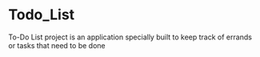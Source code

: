 # Todo_List
To-Do List project is an application specially built to keep track of errands or tasks that need to be done
